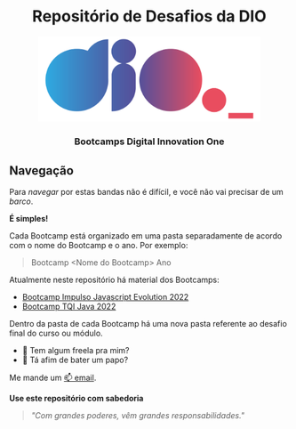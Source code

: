 <div align="center">
  
  # Repositório de Desafios da DIO
  
  <img src="./img/logo_dio.png" alt="Logo DIO" width="400"/>
  
  ### Bootcamps Digital Innovation One
  
</div>

<h2>Navegação</h2>
  
Para *navegar* por estas bandas não é difícil, e você não vai precisar de um *barco*.
  
**É simples!**
<p>Cada Bootcamp está organizado em uma pasta separadamente de acordo com o nome do Bootcamp e o ano. Por exemplo:</p>
  
> Bootcamp \<Nome do Bootcamp\> Ano
  
Atualmente neste repositório há material dos Bootcamps:
  
- [Bootcamp Impulso Javascript Evolution 2022](https://web.dio.me/track/impulso-javascript-evolution)
- [Bootcamp TQI Java 2022](https://web.dio.me/track/tqi-fullstack-developer)
  
Dentro da pasta de cada Bootcamp há uma nova pasta referente ao desafio final do curso ou módulo.
  
- 💼 Tem algum freela pra mim?
- 💬 Tá afim de bater um papo?
  
Me mande um [📫 email](mailto:brcmesquita@gmail.com).

**Use este repositório com sabedoria**

> *"Com grandes poderes, vêm grandes responsabilidades."*

